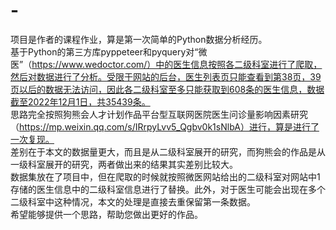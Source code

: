 # -
项目是作者的课程作业，算是第一次简单的Python数据分析经历。  
基于Python的第三方库pyppeteer和pyquery对“微医”（https://www.wedoctor.com/）中的医生信息按照各二级科室进行了爬取，然后对数据进行了分析。受限于网站的后台，医生列表页只能查看到第38页，39页以后的数据无法访问，因此各二级科室至多只能获取到608条的医生信息，数据截至2022年12月1日，共35439条。  
思路完全按照狗熊会人才计划作品平台型互联网医院医生问诊量影响因素研究（https://mp.weixin.qq.com/s/IRrpyLvv5_Qgbv0k1sNlbA）进行，算是进行了一次复现。  
差别在于本文的数据量更大，而且是从二级科室展开的研究，而狗熊会的作品是从一级科室展开的研究，两者做出来的结果其实差别比较大。  
数据集放在了项目中，但在爬取的时候就按照微医网站给出的二级科室对网站中1存储的医生信息中的二级科室信息进行了替换。此外，对于医生可能会出现在多个二级科室中这种情况，本文的处理是直接去重保留第一条数据。  
希望能够提供一个思路，帮助您做出更好的作品。
